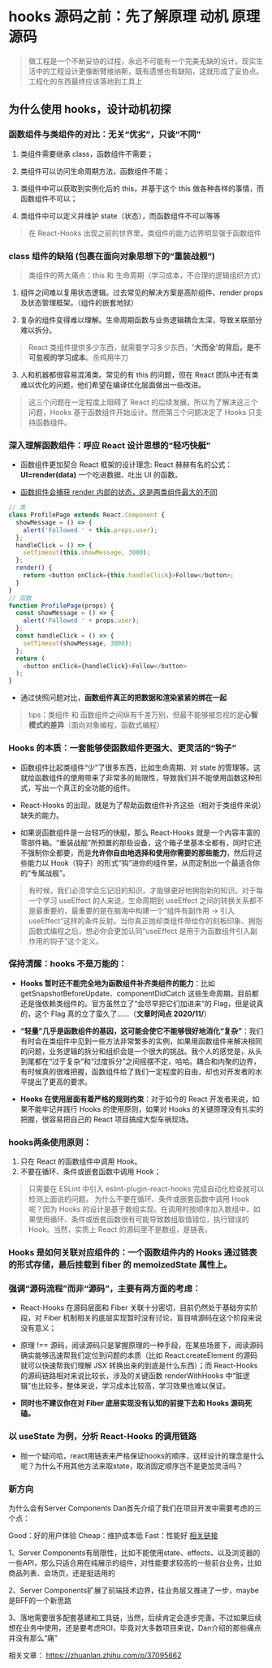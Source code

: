 # hooks 源码之前：先了解原理 动机 原理 源码

> 做工程是一个不断妥协的过程，永远不可能有一个完美无缺的设计。现实生活中的工程设计更像断臂维纳斯，既有遗憾也有缺陷，这就形成了妥协点。
> 工程化的东西最终应该落地到工具上


## 为什么使用 hooks，设计动机初探
### 函数组件与类组件的对比：无关“优劣”，只谈“不同”
1. 类组件需要继承 class，函数组件不需要；

2. 类组件可以访问生命周期方法，函数组件不能；

3. 类组件中可以获取到实例化后的 this，并基于这个 this 做各种各样的事情，而函数组件不可以；

4. 类组件中可以定义并维护 state（状态），而函数组件不可以等等

> 在 React-Hooks 出现之前的世界里，类组件的能力边界明显强于函数组件

### class 组件的缺陷 (包裹在面向对象思想下的“重装战舰”)
> 类组件的两大痛点：this 和 生命周期（学习成本，不合理的逻辑组织方式）

1. 组件之间难以复用状态逻辑。过去常见的解决方案是高阶组件、render props 及状态管理框架。（组件的嵌套地狱）

2. 复杂的组件变得难以理解。生命周期函数与业务逻辑耦合太深，导致关联部分难以拆分。
> React 类组件提供多少东西，就需要学习多少东西，**'大而全'的背后，是不可忽视的学习成本**。杀鸡用牛刀

3. 人和机器都很容易混淆类。常见的有 this 的问题，但在 React 团队中还有类难以优化的问题，他们希望在编译优化层面做出一些改进。

> 这三个问题在一定程度上阻碍了 React 的后续发展，所以为了解决这三个问题，Hooks 基于函数组件开始设计。然而第三个问题决定了 Hooks 只支持函数组件。


### 深入理解函数组件：呼应 React 设计思想的“轻巧快艇”
- 函数组件更加契合 React 框架的设计理念: React 赫赫有名的公式：**UI=render(data)** 一个吃进数据、吐出 UI 的函数。

- [函数组件会捕获 render 内部的状态，这是两类组件最大的不同](https://overreacted.io/how-are-function-components-different-from-classes/)

```js
// 类
class ProfilePage extends React.Component {
  showMessage = () => {
    alert('Followed ' + this.props.user);
  };
  handleClick = () => {
    setTimeout(this.showMessage, 3000);
  };
  render() {
    return <button onClick={this.handleClick}>Follow</button>;
  }
}
// 函数
function ProfilePage(props) {
  const showMessage = () => {
    alert('Followed ' + props.user);
  };
  const handleClick = () => {
    setTimeout(showMessage, 3000);
  };
  return (
    <button onClick={handleClick}>Follow</button>
  );
}
```
- 通过快照问题对比，**函数组件真正的把数据和渲染紧紧的绑在一起**

> tips：类组件 和 函数组件之间纵有千差万别，但最不能够被忽视的是**心智模式的差异**（面向对象编程，函数式编程）


### Hooks 的本质：一套能够使函数组件更强大、更灵活的“钩子”
- 函数组件比起类组件“少”了很多东西，比如生命周期、对 state 的管理等。这就给函数组件的使用带来了非常多的局限性，导致我们并不能使用函数这种形式，写出一个真正的全功能的组件。

- React-Hooks 的出现，就是为了帮助函数组件补齐这些（相对于类组件来说）缺失的能力。

- 如果说函数组件是一台轻巧的快艇，那么 React-Hooks 就是一个内容丰富的零部件箱。“重装战舰”所预置的那些设备，这个箱子里基本全都有，同时它还不强制你全都要，而是**允许你自由地选择和使用你需要的那些能力**，然后将这些能力以 Hook（钩子）的形式“钩”进你的组件里，从而定制出一个最适合你的“专属战舰”。

> 有时候，我们必须学会忘记旧的知识，才能够更好地拥抱新的知识。对于每一个学习 useEffect 的人来说，生命周期到 useEffect 之间的转换关系都不是最重要的，最重要的是在脑海中构建一个“组件有副作用 → 引入 useEffect”这样的条件反射。当你真正抛却类组件带给你的刻板印象、拥抱函数式编程之后，想必你会更加认同“useEffect 是用于为函数组件引入副作用的钩子”这个定义。

### 保持清醒：hooks 不是万能的：
- **Hooks 暂时还不能完全地为函数组件补齐类组件的能力**：比如 getSnapshotBeforeUpdate、componentDidCatch 这些生命周期，目前都还是强依赖类组件的。官方虽然立了“会尽早把它们加进来”的 Flag，但是说真的，这个 Flag 真的立了蛮久了……（**文章时间点 2020/11/**）

- **“轻量”几乎是函数组件的基因，这可能会使它不能够很好地消化“复杂”**：我们有时会在类组件中见到一些方法非常繁多的实例，如果用函数组件来解决相同的问题，业务逻辑的拆分和组织会是一个很大的挑战。我个人的感觉是，从头到尾都在“过于复杂”和“过度拆分”之间摇摆不定，哈哈。耦合和内聚的边界，有时候真的很难把握，函数组件给了我们一定程度的自由，却也对开发者的水平提出了更高的要求。

- **Hooks 在使用层面有着严格的规则约束**：对于如今的 React 开发者来说，如果不能牢记并践行 Hooks 的使用原则，如果对 Hooks 的关键原理没有扎实的把握，很容易把自己的 React 项目搞成大型车祸现场。

### hooks两条使用原则：
1. 只在 React 的函数组件中调用 Hook。
2. 不要在循环、条件或嵌套函数中调用 Hook；
> 只需要在 ESLint 中引入 eslint-plugin-react-hooks 完成自动化检查就可以检测上面说的问题。
> 为什么不要在循环、条件或嵌套函数中调用 Hook 呢？因为 Hooks 的设计是基于数组实现。在调用时按顺序加入数组中，如果使用循环、条件或嵌套函数很有可能导致数组取值错位，执行错误的 Hook。当然，实质上 React 的源码里不是数组，是链表。

### Hooks 是如何关联对应组件的：一个函数组件内的 Hooks 通过链表的形式存储，最后挂载到 fiber 的 memoizedState 属性上。


### 强调“源码流程”而非“源码”，主要有两方面的考虑：
- React-Hooks 在源码层面和 Fiber 关联十分密切，目前仍然处于基础夯实阶段，对 Fiber 机制相关的底层实现暂时没有讨论，盲目啃源码在这个阶段来说没有意义；

- 原理 !== 源码，阅读源码只是掌握原理的一种手段，在某些场景下，阅读源码确实能够迅速帮我们定位到问题的本质（比如 React.createElement 的源码就可以快速帮我们理解 JSX 转换出来的到底是什么东西）；而 React-Hooks 的源码链路相对来说比较长，涉及的关键函数 renderWithHooks 中“脏逻辑”也比较多，整体来说，学习成本比较高，学习效果也难以保证。
- **同时也不建议你在对 Fiber 底层实现没有认知的前提下去和 Hooks 源码死磕。**

### 以 useState 为例，分析 React-Hooks 的调用链路
- 抛一个疑问哈，react用链表来严格保证hooks的顺序，这样设计的理念是什么呢？为什么不用其他方法来取state，取消固定顺序岂不是更加灵活吗？



### 新方向
为什么会有Server Components
Dan首先介绍了我们在项目开发中需要考虑的三个点：

Good：好的用户体验
Cheap：维护成本低
Fast：性能好
[相关链接](https://zhuanlan.zhihu.com/p/340816128)


1、Server Components有局限性，比如不能使用state、effects、以及浏览器的一些API，那么只适合用在纯展示的组件，对性能要求较高的一些前台业务，比如商品列表、会场页，还是挺适用的

2、Server Components扩展了前端技术边界，往业务层又推进了一步，maybe是BFF的一个新思路

3、落地需要很多配套基建和工具链，当然，后续肯定会逐步完善。不过如果后续想在业务中使用，还是要考虑ROI，毕竟对大多数项目来说，Dan介绍的那些痛点并没有那么“痛”

相关文章：
https://zhuanlan.zhihu.com/p/37095662
